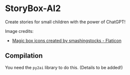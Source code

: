 # StoryBox-AI2
Create stories for small children with the power of ChatGPT!

Image credits:
* [Magic box icons created by smashingstocks - Flaticon](https://www.flaticon.com/free-icons/magic-box)

## Compilation
You need the `py2ai` library to do this. (Details to be added!)
